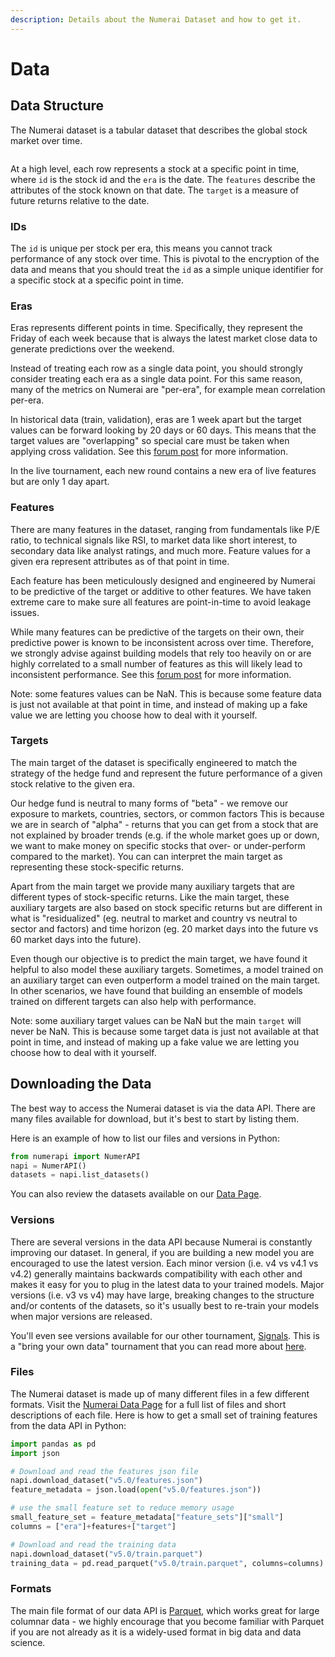 ```yaml
---
description: Details about the Numerai Dataset and how to get it.
---
```


# Data

## Data Structure

The Numerai dataset is a tabular dataset that describes the global stock market over time.

<figure><img src="../.gitbook/assets/ex_data.png" alt=""><figcaption></figcaption></figure>

At a high level, each row represents a stock at a specific point in time, where `id` is the stock id and the `era` is the date. The  `features` describe the attributes of the stock known on that date. The `target` is a measure of future returns relative to the date.

### IDs

The `id` is unique per stock per era, this means you cannot track performance of any stock over time. This is pivotal to the encryption of the data and means that you should treat the `id` as a simple unique identifier for a specific stock at a specific point in time.

### Eras

Eras represents different points in time. Specifically, they represent the Friday of each week because that is always the latest market close data to generate predictions over the weekend.

Instead of treating each row as a single data point, you should strongly consider treating each era as a single data point. For this same reason, many of the metrics on Numerai are "per-era", for example mean correlation per-era.  &#x20;

In historical data (train, validation), eras are 1 week apart but the target values can be forward looking by 20 days or 60 days. This means that the target values are "overlapping" so special care must be taken when applying cross validation. See this [forum post](https://forum.numer.ai/t/era-wise-time-series-cross-validation/791) for more information. &#x20;

In the live tournament, each new round contains a new era of live features but are only 1 day apart. &#x20;

### Features

There are many features in the dataset, ranging from fundamentals like P/E ratio, to technical signals like RSI, to market data like short interest, to secondary data like analyst ratings, and much more. Feature values for a given era represent attributes as of that point in time.

Each feature has been meticulously designed and engineered by Numerai to be predictive of the target or additive to other features. We have taken extreme care to make sure all features are point-in-time to avoid leakage issues.

While many features can be predictive of the targets on their own, their predictive power is known to be inconsistent across over time. Therefore, we strongly advise against building models that rely too heavily on or are highly correlated to a small number of features as this will likely lead to inconsistent performance. See this [forum post](https://forum.numer.ai/t/model-diagnostics-feature-exposure/899) for more information. &#x20;

Note: some features values can be NaN. This is because some feature data is just not available at that point in time, and instead of making up a fake value we are letting you choose how to deal with it yourself.

### Targets&#x20;

The main target of the dataset is specifically engineered to match the strategy of the hedge fund and represent the future performance of a given stock relative to the given era.

Our hedge fund is neutral to many forms of "beta" - we remove our exposure to markets, countries, sectors, or common factors This is because we are in search of "alpha" - returns that you can get from a stock that are not explained by broader trends (e.g. if the whole market goes up or down, we want to make money on specific stocks that over- or under-perform compared to the market). You can can interpret the main target as representing these stock-specific returns.

Apart from the main target we provide many auxiliary targets that are different types of stock-specific returns. Like the main target, these auxiliary targets are also based on stock specific returns but are different in what is "residualized" (eg. neutral to market and country vs neutral to sector and factors) and time horizon (eg. 20 market days into the future vs 60 market days into the future).  &#x20;

Even though our objective is to predict the main target, we have found it helpful to also model these auxiliary targets. Sometimes, a model trained on an auxiliary target can even outperform a model trained on the main target. In other scenarios, we have found that building an ensemble of models trained on different targets can also help with performance. &#x20;

Note: some auxiliary target values can be NaN but the main `target` will never be NaN. This is because some target data is just not available at that point in time, and instead of making up a fake value we are letting you choose how to deal with it yourself.

## Downloading the Data

The best way to access the Numerai dataset is via the data API. There are many files available for download, but it's best to start by listing them.&#x20;

Here is an example of how to list our files and versions in Python:

```python
from numerapi import NumerAPI
napi = NumerAPI()
datasets = napi.list_datasets()
```

You can also review the datasets available on our [Data Page](https://numer.ai/data).

### Versions

There are several versions in the data API because Numerai is constantly improving our dataset. In general, if you are building a new model you are encouraged to use the latest version. Each minor version (i.e. v4 vs v4.1 vs v4.2) generally maintains backwards compatibility with each other and makes it easy for you to plug in the latest data to your trained models. Major versions (i.e. v3 vs v4) may have large, breaking changes to the structure and/or contents of the datasets, so it's usually best to re-train your models when major versions are released.

You'll even see versions available for our other tournament, [Signals](https://signals.numer.ai). This is a "bring your own data" tournament that you can read more about [here](../numerai-signals/signals-overview.md).

### Files

The Numerai dataset is made up of many different files in a few different formats. Visit the [Numerai Data Page](https://numer.ai/data) for a full list of files and short descriptions of each file. Here is how to get a small set of training features from the data API in Python:

```python
import pandas as pd
import json

# Download and read the features json file
napi.download_dataset("v5.0/features.json")
feature_metadata = json.load(open("v5.0/features.json"))

# use the small feature set to reduce memory usage
small_feature_set = feature_metadata["feature_sets"]["small"]
columns = ["era"]+features+["target"]

# Download and read the training data 
napi.download_dataset("v5.0/train.parquet")
training_data = pd.read_parquet("v5.0/train.parquet", columns=columns)
```

### Formats

The main file format of our data API is [Parquet](https://parquet.apache.org/), which works great for large columnar data - we highly encourage that you become familiar with Parquet if you are not already as it is a widely-used format in big data and data science.
